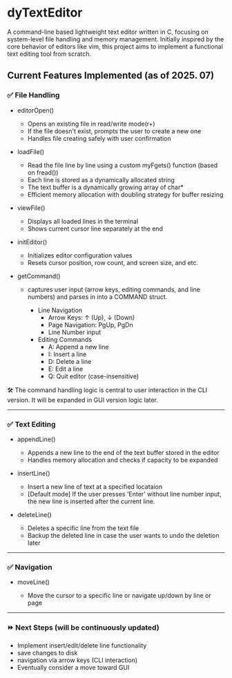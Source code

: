 # dyTextEditor
A command-line based lightweight text editor written in C, focusing on system-level file handling and memory management.
Initially inspired by the core behavior of editors like vim, this project aims to implement a functional text editing tool from scratch.

## Current Features Implemented (as of 2025. 07)


### ✅ File Handling


  - editorOpen()

    - Opens an existing file in read/write mode(r+)
    - If the file doesn't exist, prompts the user to create a new one
    - Handles file creating safely with user confirmation
   
  - loadFile()

    - Read the file line by line using a custom myFgets() function (based on fread())
    - Each line is stored as a dynamically allocated string
    - The text buffer is a dynamically growing array of char*
    - Efficient memory allocation with doubling strategy for buffer resizing
   
  - viewFile()

    - Displays all loaded lines in the terminal
    - Shows current cursor line separately at the end

  - initEditor()

    - Initializes editor configuration values
    - Resets cursor position, row count, and screen size, and etc.
   
  - getCommand()

    - captures user input (arrow keys, editing commands, and line numbers) and parses in into a COMMAND struct.
   
      - Line Navigation
          - Arrow Keys: ↑ (Up), ↓ (Down)
          - Page Navigation: PgUp, PgDn
          - Line Number input
      - Editing Commands
          - A: Append a new line
          - I: Insert a line
          - D: Delete a line
          - E: Edit a line
          - Q: Quit editor (case-insensitive)

🛠 The command handling logic is central to user interaction in the CLI version. It will be expanded in GUI version logic later.


---


### ✅ Text Editing


  - appendLine()

    - Appends a new line to the end of the text buffer stored in the editor
    - Handles memory allocation and checks if capacity to be expanded


  - insertLine()

    -  Insert a new line of text at a specified locataion
    -  [Default mode] If the user presses 'Enter' without line number input, the new line is inserted after the current line.


  - deleteLine()

    - Deletes a specific line from the text file
    - Backup the deleted line in case the user wants to undo the deletion later
   
      
---


### ✅ Navigation


  - moveLine()

    - Move the cursor to a specific line or navigate up/down by line or page


---

  

  ### ⏩ Next Steps (will be continuously updated)
  - Implement insert/edit/delete line functionality
  - save changes to disk
  - navigation via arrow keys (CLI interaction)
  - Eventually consider a move toward GUI
